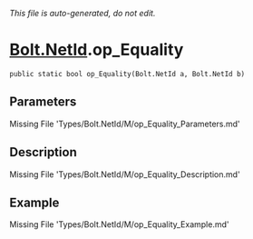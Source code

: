 *This file is auto-generated, do not edit.*

# [Bolt.NetId](Types/Bolt.NetId.md).op_Equality
`public static bool op_Equality(Bolt.NetId a, Bolt.NetId b)`
## Parameters
Missing File 'Types/Bolt.NetId/M/op_Equality_Parameters.md'
## Description
Missing File 'Types/Bolt.NetId/M/op_Equality_Description.md'
## Example
Missing File 'Types/Bolt.NetId/M/op_Equality_Example.md'
